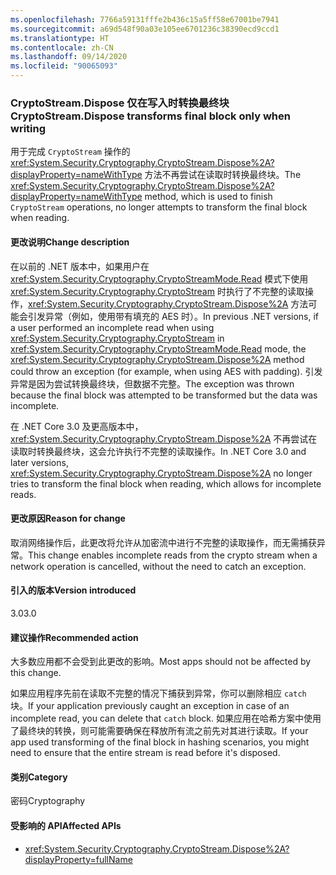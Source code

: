 ```yaml
---
ms.openlocfilehash: 7766a59131fffe2b436c15a5ff58e67001be7941
ms.sourcegitcommit: a69d548f90a03e105ee6701236c38390ecd9ccd1
ms.translationtype: HT
ms.contentlocale: zh-CN
ms.lasthandoff: 09/14/2020
ms.locfileid: "90065093"
---
```

### <a name="cryptostreamdispose-transforms-final-block-only-when-writing"></a><span data-ttu-id="85005-101">CryptoStream.Dispose 仅在写入时转换最终块</span><span class="sxs-lookup"><span data-stu-id="85005-101">CryptoStream.Dispose transforms final block only when writing</span></span>

<span data-ttu-id="85005-102">用于完成 `CryptoStream` 操作的 <xref:System.Security.Cryptography.CryptoStream.Dispose%2A?displayProperty=nameWithType> 方法不再尝试在读取时转换最终块。</span><span class="sxs-lookup"><span data-stu-id="85005-102">The <xref:System.Security.Cryptography.CryptoStream.Dispose%2A?displayProperty=nameWithType> method, which is used to finish `CryptoStream` operations, no longer attempts to transform the final block when reading.</span></span>

#### <a name="change-description"></a><span data-ttu-id="85005-103">更改说明</span><span class="sxs-lookup"><span data-stu-id="85005-103">Change description</span></span>

<span data-ttu-id="85005-104">在以前的 .NET 版本中，如果用户在 <xref:System.Security.Cryptography.CryptoStreamMode.Read> 模式下使用 <xref:System.Security.Cryptography.CryptoStream> 时执行了不完整的读取操作，<xref:System.Security.Cryptography.CryptoStream.Dispose%2A> 方法可能会引发异常（例如，使用带有填充的 AES 时）。</span><span class="sxs-lookup"><span data-stu-id="85005-104">In previous .NET versions, if a user performed an incomplete read when using <xref:System.Security.Cryptography.CryptoStream> in <xref:System.Security.Cryptography.CryptoStreamMode.Read> mode, the <xref:System.Security.Cryptography.CryptoStream.Dispose%2A> method could throw an exception (for example, when using AES with padding).</span></span> <span data-ttu-id="85005-105">引发异常是因为尝试转换最终块，但数据不完整。</span><span class="sxs-lookup"><span data-stu-id="85005-105">The exception was thrown because the final block was attempted to be transformed but the data was incomplete.</span></span>

<span data-ttu-id="85005-106">在 .NET Core 3.0 及更高版本中，<xref:System.Security.Cryptography.CryptoStream.Dispose%2A> 不再尝试在读取时转换最终块，这会允许执行不完整的读取操作。</span><span class="sxs-lookup"><span data-stu-id="85005-106">In .NET Core 3.0 and later versions, <xref:System.Security.Cryptography.CryptoStream.Dispose%2A> no longer tries to transform the final block when reading, which allows for incomplete reads.</span></span>

#### <a name="reason-for-change"></a><span data-ttu-id="85005-107">更改原因</span><span class="sxs-lookup"><span data-stu-id="85005-107">Reason for change</span></span>

<span data-ttu-id="85005-108">取消网络操作后，此更改将允许从加密流中进行不完整的读取操作，而无需捕获异常。</span><span class="sxs-lookup"><span data-stu-id="85005-108">This change enables incomplete reads from the crypto stream when a network operation is cancelled, without the need to catch an exception.</span></span>

#### <a name="version-introduced"></a><span data-ttu-id="85005-109">引入的版本</span><span class="sxs-lookup"><span data-stu-id="85005-109">Version introduced</span></span>

<span data-ttu-id="85005-110">3.0</span><span class="sxs-lookup"><span data-stu-id="85005-110">3.0</span></span>

#### <a name="recommended-action"></a><span data-ttu-id="85005-111">建议操作</span><span class="sxs-lookup"><span data-stu-id="85005-111">Recommended action</span></span>

<span data-ttu-id="85005-112">大多数应用都不会受到此更改的影响。</span><span class="sxs-lookup"><span data-stu-id="85005-112">Most apps should not be affected by this change.</span></span>

<span data-ttu-id="85005-113">如果应用程序先前在读取不完整的情况下捕获到异常，你可以删除相应 `catch` 块。</span><span class="sxs-lookup"><span data-stu-id="85005-113">If your application previously caught an exception in case of an incomplete read, you can delete that `catch` block.</span></span>
<span data-ttu-id="85005-114">如果应用在哈希方案中使用了最终块的转换，则可能需要确保在释放所有流之前先对其进行读取。</span><span class="sxs-lookup"><span data-stu-id="85005-114">If your app used transforming of the final block in hashing scenarios, you might need to ensure that the entire stream is read before it's disposed.</span></span>

#### <a name="category"></a><span data-ttu-id="85005-115">类别</span><span class="sxs-lookup"><span data-stu-id="85005-115">Category</span></span>

<span data-ttu-id="85005-116">密码</span><span class="sxs-lookup"><span data-stu-id="85005-116">Cryptography</span></span>

#### <a name="affected-apis"></a><span data-ttu-id="85005-117">受影响的 API</span><span class="sxs-lookup"><span data-stu-id="85005-117">Affected APIs</span></span>

- <xref:System.Security.Cryptography.CryptoStream.Dispose%2A?displayProperty=fullName>

<!--

#### Affected APIs

- `M:System.Security.Cryptography.CryptoStream.Dispose`

-->
